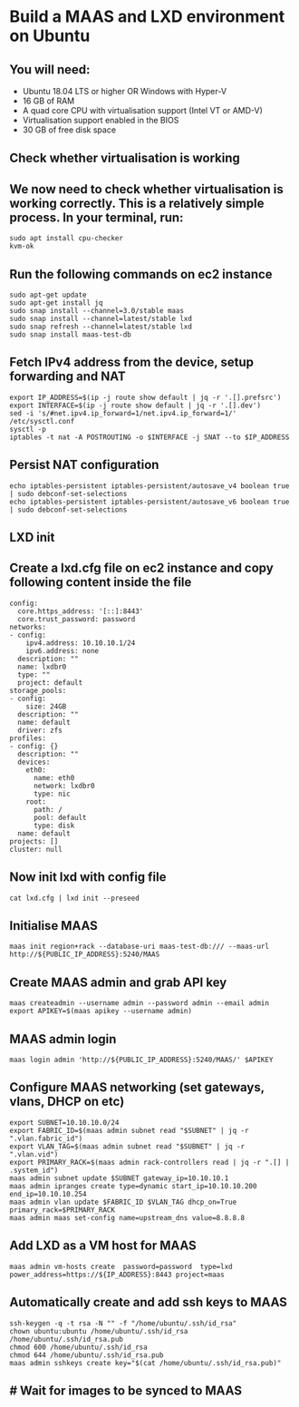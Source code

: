 # Build a MAAS and LXD environment on Ubuntu

## You will need:
+ Ubuntu 18.04 LTS or higher OR Windows with Hyper-V
+ 16 GB of RAM
+ A quad core CPU with virtualisation support (Intel VT or AMD-V)
+ Virtualisation support enabled in the BIOS
+ 30 GB of free disk space

## Check whether virtualisation is working

## We now need to check whether virtualisation is working correctly. This is a relatively simple process. In your terminal, run:
```
sudo apt install cpu-checker
kvm-ok
```
## Run the following commands on ec2 instance
```
sudo apt-get update
sudo apt-get install jq
sudo snap install --channel=3.0/stable maas
sudo snap install --channel=latest/stable lxd
sudo snap refresh --channel=latest/stable lxd
sudo snap install maas-test-db
```

## Fetch IPv4 address from the device, setup forwarding and NAT
```
export IP_ADDRESS=$(ip -j route show default | jq -r '.[].prefsrc')
export INTERFACE=$(ip -j route show default | jq -r '.[].dev')
sed -i 's/#net.ipv4.ip_forward=1/net.ipv4.ip_forward=1/' /etc/sysctl.conf
sysctl -p
iptables -t nat -A POSTROUTING -o $INTERFACE -j SNAT --to $IP_ADDRESS
```

## Persist NAT configuration
```
echo iptables-persistent iptables-persistent/autosave_v4 boolean true | sudo debconf-set-selections
echo iptables-persistent iptables-persistent/autosave_v6 boolean true | sudo debconf-set-selections
```

## LXD init

## Create a lxd.cfg file on ec2 instance and copy following content inside the file

```
config:
  core.https_address: '[::]:8443'
  core.trust_password: password
networks:
- config:
    ipv4.address: 10.10.10.1/24
    ipv6.address: none
  description: ""
  name: lxdbr0
  type: ""
  project: default
storage_pools:
- config:
    size: 24GB
  description: ""
  name: default
  driver: zfs 
profiles:
- config: {}
  description: ""
  devices:
    eth0:
      name: eth0
      network: lxdbr0
      type: nic 
    root:
      path: /
      pool: default
      type: disk
  name: default
projects: []
cluster: null
```

## Now init lxd with config file
```
cat lxd.cfg | lxd init --preseed
```

## Initialise MAAS
```
maas init region+rack --database-uri maas-test-db:/// --maas-url http://${PUBLIC_IP_ADDRESS}:5240/MAAS
```

## Create MAAS admin and grab API key
```
maas createadmin --username admin --password admin --email admin
export APIKEY=$(maas apikey --username admin)
```

## MAAS admin login
```
maas login admin 'http://${PUBLIC_IP_ADDRESS}:5240/MAAS/' $APIKEY
```

## Configure MAAS networking (set gateways, vlans, DHCP on etc)
```
export SUBNET=10.10.10.0/24
export FABRIC_ID=$(maas admin subnet read "$SUBNET" | jq -r ".vlan.fabric_id")
export VLAN_TAG=$(maas admin subnet read "$SUBNET" | jq -r ".vlan.vid")
export PRIMARY_RACK=$(maas admin rack-controllers read | jq -r ".[] | .system_id")
maas admin subnet update $SUBNET gateway_ip=10.10.10.1
maas admin ipranges create type=dynamic start_ip=10.10.10.200 end_ip=10.10.10.254
maas admin vlan update $FABRIC_ID $VLAN_TAG dhcp_on=True primary_rack=$PRIMARY_RACK
maas admin maas set-config name=upstream_dns value=8.8.8.8
```

## Add LXD as a VM host for MAAS
```
maas admin vm-hosts create  password=password  type=lxd power_address=https://${IP_ADDRESS}:8443 project=maas
```

## Automatically create and add ssh keys to MAAS
```
ssh-keygen -q -t rsa -N "" -f "/home/ubuntu/.ssh/id_rsa"
chown ubuntu:ubuntu /home/ubuntu/.ssh/id_rsa /home/ubuntu/.ssh/id_rsa.pub
chmod 600 /home/ubuntu/.ssh/id_rsa
chmod 644 /home/ubuntu/.ssh/id_rsa.pub
maas admin sshkeys create key="$(cat /home/ubuntu/.ssh/id_rsa.pub)"
```

## # Wait for images to be synced to MAAS
